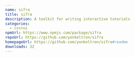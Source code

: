 ```yaml
---
name: sifra
title: sifra
description: A toolkit for writing interactive tutorials
categories:
  - css+ui
npmUrl: https://www.npmjs.com/package/sifra
repoUrl: https://github.com/yonkeltron/sifra
homepageUrl: https://github.com/yonkeltron/sifra#readme
downloads: 32
---
```

